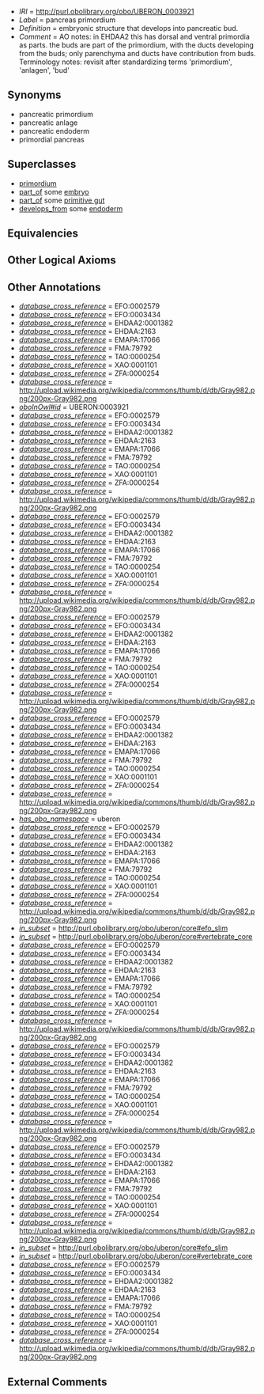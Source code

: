  * *IRI* = http://purl.obolibrary.org/obo/UBERON_0003921
 * *Label* = pancreas primordium
 * *Definition* = embryonic structure that develops into pancreatic bud.
 * *Comment* = AO notes: in EHDAA2 this has dorsal and ventral primordia as parts. the buds are part of the primordium, with the ducts developing from the buds; only parenchyma and ducts have contribution from buds. Terminology notes: revisit after standardizing terms 'primordium', 'anlagen', 'bud'

## Synonyms

 * pancreatic primordium
 * pancreatic anlage
 * pancreatic endoderm
 * primordial pancreas

## Superclasses

 * [primordium](../../UBERON/48/UBERON_0001048.md)
 * [part_of](../../BFO/50/BFO_0000050.md) some [embryo](../../UBERON/22/UBERON_0000922.md)
 * [part_of](../../BFO/50/BFO_0000050.md) some [primitive gut](../../UBERON/26/UBERON_0007026.md)
 * [develops_from](../../RO/02/RO_0002202.md) some [endoderm](../../UBERON/25/UBERON_0000925.md)

## Equivalencies


## Other Logical Axioms


## Other Annotations

 * *[database_cross_reference](../../ef/oboInOwl#hasDbXref.md)* = EFO:0002579
 * *[database_cross_reference](../../ef/oboInOwl#hasDbXref.md)* = EFO:0003434
 * *[database_cross_reference](../../ef/oboInOwl#hasDbXref.md)* = EHDAA2:0001382
 * *[database_cross_reference](../../ef/oboInOwl#hasDbXref.md)* = EHDAA:2163
 * *[database_cross_reference](../../ef/oboInOwl#hasDbXref.md)* = EMAPA:17066
 * *[database_cross_reference](../../ef/oboInOwl#hasDbXref.md)* = FMA:79792
 * *[database_cross_reference](../../ef/oboInOwl#hasDbXref.md)* = TAO:0000254
 * *[database_cross_reference](../../ef/oboInOwl#hasDbXref.md)* = XAO:0001101
 * *[database_cross_reference](../../ef/oboInOwl#hasDbXref.md)* = ZFA:0000254
 * *[database_cross_reference](../../ef/oboInOwl#hasDbXref.md)* = http://upload.wikimedia.org/wikipedia/commons/thumb/d/db/Gray982.png/200px-Gray982.png
 * *[oboInOwl#id](../../id/oboInOwl#id.md)* = UBERON:0003921
 * *[database_cross_reference](../../ef/oboInOwl#hasDbXref.md)* = EFO:0002579
 * *[database_cross_reference](../../ef/oboInOwl#hasDbXref.md)* = EFO:0003434
 * *[database_cross_reference](../../ef/oboInOwl#hasDbXref.md)* = EHDAA2:0001382
 * *[database_cross_reference](../../ef/oboInOwl#hasDbXref.md)* = EHDAA:2163
 * *[database_cross_reference](../../ef/oboInOwl#hasDbXref.md)* = EMAPA:17066
 * *[database_cross_reference](../../ef/oboInOwl#hasDbXref.md)* = FMA:79792
 * *[database_cross_reference](../../ef/oboInOwl#hasDbXref.md)* = TAO:0000254
 * *[database_cross_reference](../../ef/oboInOwl#hasDbXref.md)* = XAO:0001101
 * *[database_cross_reference](../../ef/oboInOwl#hasDbXref.md)* = ZFA:0000254
 * *[database_cross_reference](../../ef/oboInOwl#hasDbXref.md)* = http://upload.wikimedia.org/wikipedia/commons/thumb/d/db/Gray982.png/200px-Gray982.png
 * *[database_cross_reference](../../ef/oboInOwl#hasDbXref.md)* = EFO:0002579
 * *[database_cross_reference](../../ef/oboInOwl#hasDbXref.md)* = EFO:0003434
 * *[database_cross_reference](../../ef/oboInOwl#hasDbXref.md)* = EHDAA2:0001382
 * *[database_cross_reference](../../ef/oboInOwl#hasDbXref.md)* = EHDAA:2163
 * *[database_cross_reference](../../ef/oboInOwl#hasDbXref.md)* = EMAPA:17066
 * *[database_cross_reference](../../ef/oboInOwl#hasDbXref.md)* = FMA:79792
 * *[database_cross_reference](../../ef/oboInOwl#hasDbXref.md)* = TAO:0000254
 * *[database_cross_reference](../../ef/oboInOwl#hasDbXref.md)* = XAO:0001101
 * *[database_cross_reference](../../ef/oboInOwl#hasDbXref.md)* = ZFA:0000254
 * *[database_cross_reference](../../ef/oboInOwl#hasDbXref.md)* = http://upload.wikimedia.org/wikipedia/commons/thumb/d/db/Gray982.png/200px-Gray982.png
 * *[database_cross_reference](../../ef/oboInOwl#hasDbXref.md)* = EFO:0002579
 * *[database_cross_reference](../../ef/oboInOwl#hasDbXref.md)* = EFO:0003434
 * *[database_cross_reference](../../ef/oboInOwl#hasDbXref.md)* = EHDAA2:0001382
 * *[database_cross_reference](../../ef/oboInOwl#hasDbXref.md)* = EHDAA:2163
 * *[database_cross_reference](../../ef/oboInOwl#hasDbXref.md)* = EMAPA:17066
 * *[database_cross_reference](../../ef/oboInOwl#hasDbXref.md)* = FMA:79792
 * *[database_cross_reference](../../ef/oboInOwl#hasDbXref.md)* = TAO:0000254
 * *[database_cross_reference](../../ef/oboInOwl#hasDbXref.md)* = XAO:0001101
 * *[database_cross_reference](../../ef/oboInOwl#hasDbXref.md)* = ZFA:0000254
 * *[database_cross_reference](../../ef/oboInOwl#hasDbXref.md)* = http://upload.wikimedia.org/wikipedia/commons/thumb/d/db/Gray982.png/200px-Gray982.png
 * *[database_cross_reference](../../ef/oboInOwl#hasDbXref.md)* = EFO:0002579
 * *[database_cross_reference](../../ef/oboInOwl#hasDbXref.md)* = EFO:0003434
 * *[database_cross_reference](../../ef/oboInOwl#hasDbXref.md)* = EHDAA2:0001382
 * *[database_cross_reference](../../ef/oboInOwl#hasDbXref.md)* = EHDAA:2163
 * *[database_cross_reference](../../ef/oboInOwl#hasDbXref.md)* = EMAPA:17066
 * *[database_cross_reference](../../ef/oboInOwl#hasDbXref.md)* = FMA:79792
 * *[database_cross_reference](../../ef/oboInOwl#hasDbXref.md)* = TAO:0000254
 * *[database_cross_reference](../../ef/oboInOwl#hasDbXref.md)* = XAO:0001101
 * *[database_cross_reference](../../ef/oboInOwl#hasDbXref.md)* = ZFA:0000254
 * *[database_cross_reference](../../ef/oboInOwl#hasDbXref.md)* = http://upload.wikimedia.org/wikipedia/commons/thumb/d/db/Gray982.png/200px-Gray982.png
 * *[has_obo_namespace](../../ce/oboInOwl#hasOBONamespace.md)* = uberon
 * *[database_cross_reference](../../ef/oboInOwl#hasDbXref.md)* = EFO:0002579
 * *[database_cross_reference](../../ef/oboInOwl#hasDbXref.md)* = EFO:0003434
 * *[database_cross_reference](../../ef/oboInOwl#hasDbXref.md)* = EHDAA2:0001382
 * *[database_cross_reference](../../ef/oboInOwl#hasDbXref.md)* = EHDAA:2163
 * *[database_cross_reference](../../ef/oboInOwl#hasDbXref.md)* = EMAPA:17066
 * *[database_cross_reference](../../ef/oboInOwl#hasDbXref.md)* = FMA:79792
 * *[database_cross_reference](../../ef/oboInOwl#hasDbXref.md)* = TAO:0000254
 * *[database_cross_reference](../../ef/oboInOwl#hasDbXref.md)* = XAO:0001101
 * *[database_cross_reference](../../ef/oboInOwl#hasDbXref.md)* = ZFA:0000254
 * *[database_cross_reference](../../ef/oboInOwl#hasDbXref.md)* = http://upload.wikimedia.org/wikipedia/commons/thumb/d/db/Gray982.png/200px-Gray982.png
 * *[in_subset](../../et/oboInOwl#inSubset.md)* = http://purl.obolibrary.org/obo/uberon/core#efo_slim
 * *[in_subset](../../et/oboInOwl#inSubset.md)* = http://purl.obolibrary.org/obo/uberon/core#vertebrate_core
 * *[database_cross_reference](../../ef/oboInOwl#hasDbXref.md)* = EFO:0002579
 * *[database_cross_reference](../../ef/oboInOwl#hasDbXref.md)* = EFO:0003434
 * *[database_cross_reference](../../ef/oboInOwl#hasDbXref.md)* = EHDAA2:0001382
 * *[database_cross_reference](../../ef/oboInOwl#hasDbXref.md)* = EHDAA:2163
 * *[database_cross_reference](../../ef/oboInOwl#hasDbXref.md)* = EMAPA:17066
 * *[database_cross_reference](../../ef/oboInOwl#hasDbXref.md)* = FMA:79792
 * *[database_cross_reference](../../ef/oboInOwl#hasDbXref.md)* = TAO:0000254
 * *[database_cross_reference](../../ef/oboInOwl#hasDbXref.md)* = XAO:0001101
 * *[database_cross_reference](../../ef/oboInOwl#hasDbXref.md)* = ZFA:0000254
 * *[database_cross_reference](../../ef/oboInOwl#hasDbXref.md)* = http://upload.wikimedia.org/wikipedia/commons/thumb/d/db/Gray982.png/200px-Gray982.png
 * *[database_cross_reference](../../ef/oboInOwl#hasDbXref.md)* = EFO:0002579
 * *[database_cross_reference](../../ef/oboInOwl#hasDbXref.md)* = EFO:0003434
 * *[database_cross_reference](../../ef/oboInOwl#hasDbXref.md)* = EHDAA2:0001382
 * *[database_cross_reference](../../ef/oboInOwl#hasDbXref.md)* = EHDAA:2163
 * *[database_cross_reference](../../ef/oboInOwl#hasDbXref.md)* = EMAPA:17066
 * *[database_cross_reference](../../ef/oboInOwl#hasDbXref.md)* = FMA:79792
 * *[database_cross_reference](../../ef/oboInOwl#hasDbXref.md)* = TAO:0000254
 * *[database_cross_reference](../../ef/oboInOwl#hasDbXref.md)* = XAO:0001101
 * *[database_cross_reference](../../ef/oboInOwl#hasDbXref.md)* = ZFA:0000254
 * *[database_cross_reference](../../ef/oboInOwl#hasDbXref.md)* = http://upload.wikimedia.org/wikipedia/commons/thumb/d/db/Gray982.png/200px-Gray982.png
 * *[database_cross_reference](../../ef/oboInOwl#hasDbXref.md)* = EFO:0002579
 * *[database_cross_reference](../../ef/oboInOwl#hasDbXref.md)* = EFO:0003434
 * *[database_cross_reference](../../ef/oboInOwl#hasDbXref.md)* = EHDAA2:0001382
 * *[database_cross_reference](../../ef/oboInOwl#hasDbXref.md)* = EHDAA:2163
 * *[database_cross_reference](../../ef/oboInOwl#hasDbXref.md)* = EMAPA:17066
 * *[database_cross_reference](../../ef/oboInOwl#hasDbXref.md)* = FMA:79792
 * *[database_cross_reference](../../ef/oboInOwl#hasDbXref.md)* = TAO:0000254
 * *[database_cross_reference](../../ef/oboInOwl#hasDbXref.md)* = XAO:0001101
 * *[database_cross_reference](../../ef/oboInOwl#hasDbXref.md)* = ZFA:0000254
 * *[database_cross_reference](../../ef/oboInOwl#hasDbXref.md)* = http://upload.wikimedia.org/wikipedia/commons/thumb/d/db/Gray982.png/200px-Gray982.png
 * *[in_subset](../../et/oboInOwl#inSubset.md)* = http://purl.obolibrary.org/obo/uberon/core#efo_slim
 * *[in_subset](../../et/oboInOwl#inSubset.md)* = http://purl.obolibrary.org/obo/uberon/core#vertebrate_core
 * *[database_cross_reference](../../ef/oboInOwl#hasDbXref.md)* = EFO:0002579
 * *[database_cross_reference](../../ef/oboInOwl#hasDbXref.md)* = EFO:0003434
 * *[database_cross_reference](../../ef/oboInOwl#hasDbXref.md)* = EHDAA2:0001382
 * *[database_cross_reference](../../ef/oboInOwl#hasDbXref.md)* = EHDAA:2163
 * *[database_cross_reference](../../ef/oboInOwl#hasDbXref.md)* = EMAPA:17066
 * *[database_cross_reference](../../ef/oboInOwl#hasDbXref.md)* = FMA:79792
 * *[database_cross_reference](../../ef/oboInOwl#hasDbXref.md)* = TAO:0000254
 * *[database_cross_reference](../../ef/oboInOwl#hasDbXref.md)* = XAO:0001101
 * *[database_cross_reference](../../ef/oboInOwl#hasDbXref.md)* = ZFA:0000254
 * *[database_cross_reference](../../ef/oboInOwl#hasDbXref.md)* = http://upload.wikimedia.org/wikipedia/commons/thumb/d/db/Gray982.png/200px-Gray982.png

## External Comments


